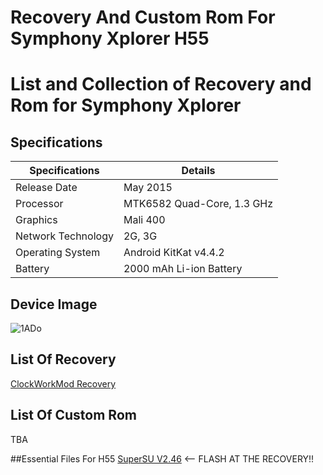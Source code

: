 # Recovery And Custom Rom For Symphony Xplorer H55

# List and Collection of Recovery and Rom for Symphony Xplorer 

## Specifications

| Specifications | Details                                                  |
| ------------------- | ------------------------------------------- |
| Release Date     | May 2015      					|
| Processor           | MTK6582  Quad-Core, 1.3 GHz    		    |
| Graphics | Mali 400              |
|Network Technology |2G, 3G|
|Operating System |Android KitKat v4.4.2|
|Battery|2000 mAh Li-ion Battery|

## Device Image
![1ADo](https://github.com/user-attachments/assets/692c5f9e-eabb-4114-8a3a-7f77dc3c69ee)


## List Of Recovery

[ClockWorkMod Recovery](https://github.com/2013Windows81/SymphonyH55RecoveryRom/blob/main/H55_150424__recovery_151007-142354.img)

## List Of Custom Rom
TBA

##Essential Files For H55
[SuperSU V2.46]() <-- FLASH AT THE RECOVERY!!
